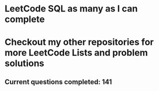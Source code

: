<h1>LeetCode SQL as many as I can complete</h1>
<h1> Checkout my other repositories for more LeetCode Lists and problem solutions</h1>

<h2>Current questions completed: 141</h2>
